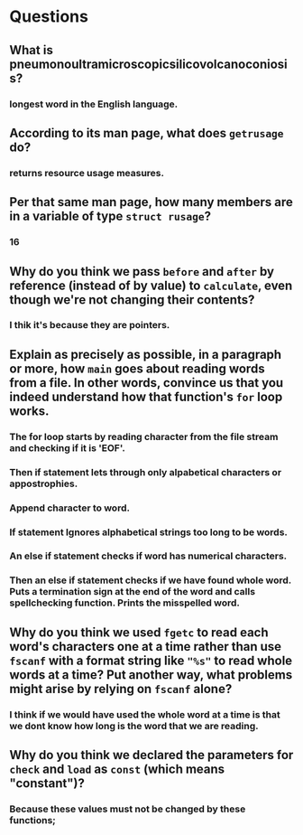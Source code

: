 # Questions

## What is pneumonoultramicroscopicsilicovolcanoconiosis?

### longest word in the English language.

## According to its man page, what does `getrusage` do?

### returns resource usage measures.

## Per that same man page, how many members are in a variable of type `struct rusage`?

### 16

## Why do you think we pass `before` and `after` by reference (instead of by value) to `calculate`, even though we're not changing their contents?

### I thik it's because they are pointers.

## Explain as precisely as possible, in a paragraph or more, how `main` goes about reading words from a file. In other words, convince us that you indeed understand how that function's `for` loop works.

### The for loop starts by reading character from the file stream and checking if it is 'EOF'.
### Then if statement lets through only alpabetical characters or appostrophies.
### Append character to word.
### If statement Ignores alphabetical strings too long to be words.
### An else if statement checks if word has numerical characters.
### Then an else if statement checks if we have found whole word. Puts a termination sign at the end of the word and calls spellchecking function. Prints the misspelled word.


## Why do you think we used `fgetc` to read each word's characters one at a time rather than use `fscanf` with a format string like `"%s"` to read whole words at a time? Put another way, what problems might arise by relying on `fscanf` alone?

### I think if we would have used the whole word at a time is that we dont know how long is the word that we are reading.

## Why do you think we declared the parameters for `check` and `load` as `const` (which means "constant")?

### Because these values must not be changed by these functions;
